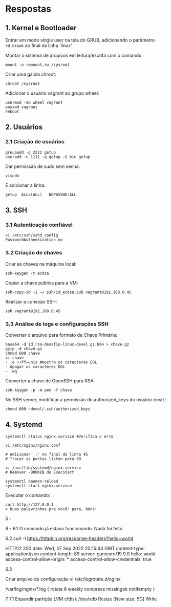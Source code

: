 # Respostas

## 1. Kernel e Bootloader

Entrar em modo single user na tela do GRUB, adicionando o parâmetro `rd.break` ao final da linha 'linux'

Montar o sistema de arquivos em leitura/escrita com o comando:

```
mount -o remount,rw /sysroot
```

Criar uma gaiola chroot:

```
chroot /sysroot
```

Adicionar o usuário vagrant ao grupo wheel:

```
usermod -aG wheel vagrant
passwd vagrant
reboot
```

## 2. Usuários

### 2.1 Criação de usuários

```
groupadd -g 2222 getup
useradd -u 1111 -g getup -G bin getup
```
Dar permissão de sudo sem senha:

```
visudo
```

E adicionar a linha:

`getup	ALL=(ALL)	NOPASSWD:ALL`

## 3. SSH

### 3.1 Autenticação confiável

```
vi /etc/ssh/sshd_config
PasswordAuthentication no
```

### 3.2 Criação de chaves

Criar as chaves na máquina local:

```
ssh-keygen -t ecdsa
```

Copiar a chave pública para a VM:

```
ssh-copy-id -i ~/.ssh/id_ecdsa.pub vagrant@192.168.0.45
```

Realizar a conexão SSH:

```
ssh vagrant@192.168.0.45
```

### 3.3 Análise de logs e configurações SSH

Converter o arquivo para formato de Chave Primária:

```
base64 -d id_rsa-desafio-linux-devel.gz.b64 > chave.gz
gzip -d chave.gz
chmod 600 chave
vi chave
- :e ++ff=unix #mostra os caracteres EOL
- Apagar os caracteres EOL
- :wq
```

Converter a chave de OpenSSH para RSA:

```
ssh-keygen -p -m pem -f chave
```

No SSH server, modificar a permissão do authorized_keys do usuário `devel`:

```
chmod 600 ~devel/.ssh/authorized_keys
```

## 4. Systemd

```
systemctl status nginx.service #Verifica o erro

vi /etc/nginx/nginx.conf

# Adicionar ';' no final da linha 45
# Trocar as portas listen para 80

vi /usr/lib/systemd/nginx.service
# Remover -BROKEN do ExecStart

systemctl daemon-reload
systemctl start nginx.service
```
Executar o comando:

```
curl http://127.0.0.1
> Duas palavrinhas pra você: para, béns!
```

5 - 


6 - 
6.1 O comando já estava funcionando. Nada foi feito.

6.2
curl -I https://httpbin.org/response-headers?hello=world

HTTP/2 200 
date: Wed, 07 Sep 2022 20:15:44 GMT
content-type: application/json
content-length: 89
server: gunicorn/19.9.0
hello: world
access-control-allow-origin: *
access-control-allow-credentials: true

6.3

Criar arquivo de configuração
vi /etc/logrotate.d/nginx

/var/log/nginx/\*.log {
	rotate 8
	weekly
	compress
	missingok
	notifempty
}

7
7.1
Expandir partição LVM
cfdisk /dev/sdb
Resize [New size: 5G]
Write


